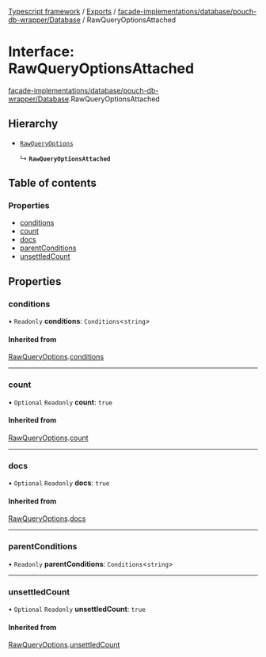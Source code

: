 [Typescript framework](../index.md) / [Exports](../modules.md) / [facade-implementations/database/pouch-db-wrapper/Database](../modules/facade_implementations_database_pouch_db_wrapper_Database.md) / RawQueryOptionsAttached

# Interface: RawQueryOptionsAttached

[facade-implementations/database/pouch-db-wrapper/Database](../modules/facade_implementations_database_pouch_db_wrapper_Database.md).RawQueryOptionsAttached

## Hierarchy

- [`RawQueryOptions`](facade_implementations_database_pouch_db_wrapper_Database.RawQueryOptions.md)

  ↳ **`RawQueryOptionsAttached`**

## Table of contents

### Properties

- [conditions](facade_implementations_database_pouch_db_wrapper_Database.RawQueryOptionsAttached.md#conditions)
- [count](facade_implementations_database_pouch_db_wrapper_Database.RawQueryOptionsAttached.md#count)
- [docs](facade_implementations_database_pouch_db_wrapper_Database.RawQueryOptionsAttached.md#docs)
- [parentConditions](facade_implementations_database_pouch_db_wrapper_Database.RawQueryOptionsAttached.md#parentconditions)
- [unsettledCount](facade_implementations_database_pouch_db_wrapper_Database.RawQueryOptionsAttached.md#unsettledcount)

## Properties

### conditions

• `Readonly` **conditions**: `Conditions`<`string`\>

#### Inherited from

[RawQueryOptions](facade_implementations_database_pouch_db_wrapper_Database.RawQueryOptions.md).[conditions](facade_implementations_database_pouch_db_wrapper_Database.RawQueryOptions.md#conditions)

___

### count

• `Optional` `Readonly` **count**: ``true``

#### Inherited from

[RawQueryOptions](facade_implementations_database_pouch_db_wrapper_Database.RawQueryOptions.md).[count](facade_implementations_database_pouch_db_wrapper_Database.RawQueryOptions.md#count)

___

### docs

• `Optional` `Readonly` **docs**: ``true``

#### Inherited from

[RawQueryOptions](facade_implementations_database_pouch_db_wrapper_Database.RawQueryOptions.md).[docs](facade_implementations_database_pouch_db_wrapper_Database.RawQueryOptions.md#docs)

___

### parentConditions

• `Readonly` **parentConditions**: `Conditions`<`string`\>

___

### unsettledCount

• `Optional` `Readonly` **unsettledCount**: ``true``

#### Inherited from

[RawQueryOptions](facade_implementations_database_pouch_db_wrapper_Database.RawQueryOptions.md).[unsettledCount](facade_implementations_database_pouch_db_wrapper_Database.RawQueryOptions.md#unsettledcount)

